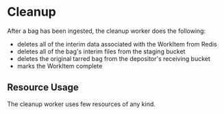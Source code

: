 # Cleanup

After a bag has been ingested, the cleanup worker does the following:

* deletes all of the interim data associated with the WorkItem from Redis
* deletes all of the bag's interim files from the staging bucket
* deletes the original tarred bag from the depositor's receiving bucket
* marks the WorkItem complete

## Resource Usage

The cleanup worker uses few resources of any kind.
